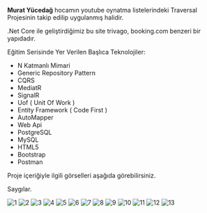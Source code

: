 <strong>Murat Yücedağ</strong> hocamın youtube oynatma listelerindeki Traversal Projesinin takip edilip uygulanmış halidir.

.Net Core ile geliştirdiğimiz bu site trivago, booking.com benzeri bir yapıdadır.

Eğitim Serisinde Yer Verilen Başlıca Teknolojiler:
- N Katmanlı Mimari
- Generic Repository Pattern
- CQRS
- MediatR
- SignalR
- Uof ( Unit Of Work )
- Entity Framework ( Code First )
- AutoMapper
- Web Api
- PostgreSQL
- MySQL
- HTML5
- Bootstrap
- Postman

Proje içeriğiyle ilgili görselleri aşağıda görebilirsiniz.

Saygılar.

![1](https://github.com/furkandereli/Traversal-Core/assets/33660088/55a0297f-da57-414f-bac2-9fd5dab4d5e9)
![2](https://github.com/furkandereli/Traversal-Core/assets/33660088/824a8b11-7e44-4d38-bc68-f9059d456e9a)
![3](https://github.com/furkandereli/Traversal-Core/assets/33660088/0d5bc35e-220b-4c8a-b816-dc8acd193f78)
![4](https://github.com/furkandereli/Traversal-Core/assets/33660088/578603f4-f9cd-4b91-9f34-5804523f8a3b)
![5](https://github.com/furkandereli/Traversal-Core/assets/33660088/ba459131-e856-454b-8403-251ece6e0a6d)
![6](https://github.com/furkandereli/Traversal-Core/assets/33660088/948fe997-f8fd-4fe5-bba4-3b3a46d0de84)
![7](https://github.com/furkandereli/Traversal-Core/assets/33660088/6b397652-612e-4e17-8b54-ebf806f784d9)
![8](https://github.com/furkandereli/Traversal-Core/assets/33660088/1cd9c197-6640-4fde-adf3-8757a192e76a)
![9](https://github.com/furkandereli/Traversal-Core/assets/33660088/9beba8e9-ca88-448d-9eca-013e0898a405)
![10](https://github.com/furkandereli/Traversal-Core/assets/33660088/e0160055-793b-4ed6-b84e-7c1685027796)
![11](https://github.com/furkandereli/Traversal-Core/assets/33660088/6af8215c-d95a-4b5b-b2c8-ecc8e05db015)
![12](https://github.com/furkandereli/Traversal-Core/assets/33660088/a535c7fe-36d4-4b0c-8200-4644cbbdf7bf)
![13](https://github.com/furkandereli/Traversal-Core/assets/33660088/ebd27e68-fc37-4c31-916f-ec286afc3631)
